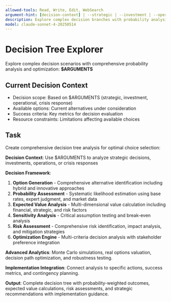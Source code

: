 ```yaml
---
allowed-tools: Read, Write, Edit, WebSearch
argument-hint: [decision-context] | --strategic | --investment | --operational | --crisis-response
description: Explore complex decision branches with probability analysis, expected value calculation, and optimization
model: claude-sonnet-4-20250514
---
```


# Decision Tree Explorer

Explore complex decision scenarios with comprehensive probability analysis and optimization: **$ARGUMENTS**

## Current Decision Context

- Decision scope: Based on $ARGUMENTS (strategic, investment, operational, crisis response)
- Available options: Current alternatives under consideration
- Success criteria: Key metrics for decision evaluation
- Resource constraints: Limitations affecting available choices

## Task

Create comprehensive decision tree analysis for optimal choice selection:

**Decision Context**: Use $ARGUMENTS to analyze strategic decisions, investments, operations, or crisis responses

**Decision Framework**:
1. **Option Generation** - Comprehensive alternative identification including hybrid and innovative approaches
2. **Probability Assessment** - Systematic likelihood estimation using base rates, expert judgment, and market data
3. **Expected Value Analysis** - Multi-dimensional value calculation including financial, strategic, and risk factors
4. **Sensitivity Analysis** - Critical assumption testing and break-even analysis
5. **Risk Assessment** - Comprehensive risk identification, impact analysis, and mitigation strategies
6. **Optimization Engine** - Multi-criteria decision analysis with stakeholder preference integration

**Advanced Analytics**: Monte Carlo simulations, real options valuation, decision path optimization, and robustness testing.

**Implementation Integration**: Connect analysis to specific actions, success metrics, and contingency planning.

**Output**: Complete decision tree with probability-weighted outcomes, expected value calculations, risk assessments, and strategic recommendations with implementation guidance.